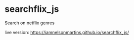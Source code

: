 # searchflix_js
Search on netflix genres

live version: https://iamnelsonmartins.github.io/searchflix_js/
